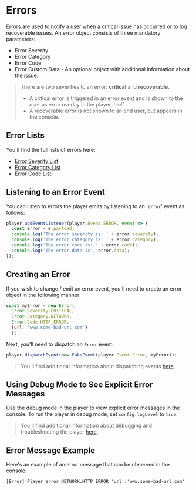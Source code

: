 
# Errors

Errors are used to notify a user when a critical issue has occurred or to log recoverable issues. An error object consists of three mandatory parameters: 

- Error Severity
- Error Category
- Error Code
- Error Custom Data - An optional object with additional information about the issue.

> There are two severities to an error: **critical** and **recoverable**.
> - A critical error is triggered in an error event and is shown to the user as error overlay in the player itself.
> - A recoverable error is not shown to an end user, but appears in the console.

## Error Lists
You'll find the full lists of errors here:
- [Error Severity List](https://github.com/kaltura/playkit-js/blob/master/src/error/severity.js)
- [Error Category List](https://github.com/kaltura/playkit-js/blob/master/src/error/category.js)
- [Error Code List](https://github.com/kaltura/playkit-js/blob/master/src/error/code.js)

## Listening to an Error Event
You can listen to errors the player emits by listening to an '`error`' event as follows:

```javascript
player.addEventListener(player.Event.ERROR, event => {
  const error = e.payload;
  console.log('The error severity is: ' + error.severity);
  console.log('The error category is: ' + error.category);
  console.log('The error code is: ' + error.code);
  console.log('The error data is', error.data);
});
```

## Creating an Error 

If you wish to change / emit an error event, you'll need to create an error object in the following manner:

```javascript
const myError = new Error(
  Error.Severity.CRITICAL, 
  Error.Category.NETWORK,
  Error.Code.HTTP_ERROR,
  {url: 'www.some-bad-url.com'}
  );
```

Next, you'll need to dispatch an `Error` event:
```js
player.dispatchEvent(new FakeEvent(player.Event.Error, myError));
```

> You'll find additional information about dispatching events [here](./events.md).



## Using Debug Mode to See Explicit Error Messages

Use the debug mode in the player to view explicit error messages in the console. To run the player in debug mode, set `config.logLevel` to `true`.

> You'll find additional information about debugging and troubleshooting the player [here](./debugging.md).

## Error Message Example

Here's an example of an error message that can be observed in the console:

    [Error] Player error NETWORK.HTTP_ERROR 'url':'www.some-bad-url.com'


